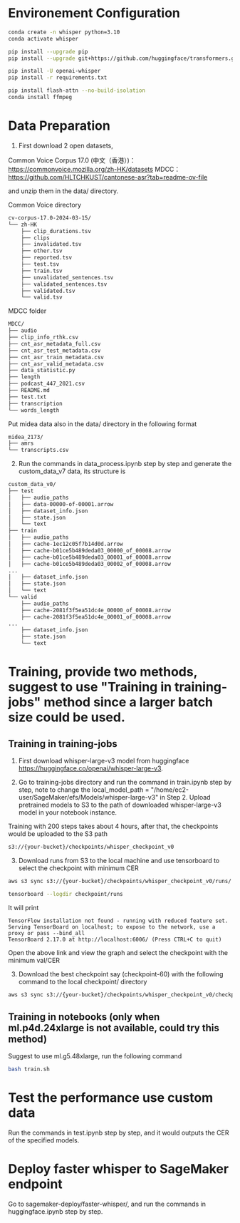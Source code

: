 # Environement Configuration

```bash
conda create -n whisper python=3.10
conda activate whisper

pip install --upgrade pip
pip install --upgrade git+https://github.com/huggingface/transformers.git accelerate datasets[audio]

pip install -U openai-whisper
pip install -r requirements.txt

pip install flash-attn --no-build-isolation
conda install ffmpeg
```

# Data Preparation
1. First download 2 open datasets, 

Common Voice Corpus 17.0 (中文（香港）)：https://commonvoice.mozilla.org/zh-HK/datasets
MDCC：https://github.com/HLTCHKUST/cantonese-asr?tab=readme-ov-file

and unzip them in the data/ directory. 

Common Voice directory

```bash
cv-corpus-17.0-2024-03-15/
└── zh-HK
    ├── clip_durations.tsv
    ├── clips
    ├── invalidated.tsv
    ├── other.tsv
    ├── reported.tsv
    ├── test.tsv
    ├── train.tsv
    ├── unvalidated_sentences.tsv
    ├── validated_sentences.tsv
    ├── validated.tsv
    └── valid.tsv
```

MDCC folder

```bash
MDCC/
├── audio
├── clip_info_rthk.csv
├── cnt_asr_metadata_full.csv
├── cnt_asr_test_metadata.csv
├── cnt_asr_train_metadata.csv
├── cnt_asr_valid_metadata.csv
├── data_statistic.py
├── length
├── podcast_447_2021.csv
├── README.md
├── test.txt
├── transcription
└── words_length
```


Put midea data also in the data/ directory in the following format

```bash
midea_2173/
├── amrs
└── transcripts.csv
```


2. Run the commands in data_process.ipynb step by step and generate the custom_data_v7 data, its structure is

```bash
custom_data_v0/
├── test
│   ├── audio_paths
│   ├── data-00000-of-00001.arrow
│   ├── dataset_info.json
│   ├── state.json
│   └── text
├── train
│   ├── audio_paths
│   ├── cache-1ec12c05f7b14d0d.arrow
│   ├── cache-b01ce5b489deda03_00000_of_00008.arrow
│   ├── cache-b01ce5b489deda03_00001_of_00008.arrow
│   ├── cache-b01ce5b489deda03_00002_of_00008.arrow
...
│   ├── dataset_info.json
│   ├── state.json
│   └── text
└── valid
    ├── audio_paths
    ├── cache-2081f3f5ea51dc4e_00000_of_00008.arrow
    ├── cache-2081f3f5ea51dc4e_00001_of_00008.arrow
...
    ├── dataset_info.json
    ├── state.json
    └── text
```


# Training, provide two methods, suggest to use "Training in training-jobs" method since a larger batch size could be used.

## Training in training-jobs

1. First download whisper-large-v3 model from huggingface https://huggingface.co/openai/whisper-large-v3.

2. Go to training-jobs directory and run the command in train.ipynb step by step, note to change the local_model_path = "/home/ec2-user/SageMaker/efs/Models/whisper-large-v3" in Step 2. Upload pretrained models to S3 to the path of downloaded whisper-large-v3 model in your notebook instance. 

Training with 200 steps takes about 4 hours, after that, the checkpoints would be uploaded to the S3 path 

```bash
s3://{your-bucket}/checkpoints/whisper_checkpoint_v0
```

3. Download runs from S3 to the local machine and use tensorboard to select the checkpoint with minimum CER

```bash
aws s3 sync s3://{your-bucket}/checkpoints/whisper_checkpoint_v0/runs/ checkpoint/runs
```

```bash
tensorboard --logdir checkpoint/runs
```

It will print 
```
TensorFlow installation not found - running with reduced feature set.
Serving TensorBoard on localhost; to expose to the network, use a proxy or pass --bind_all
TensorBoard 2.17.0 at http://localhost:6006/ (Press CTRL+C to quit)
```

Open the above link and view the graph and select the checkpoint with the minimum val/CER

3. Download the best checkpoint say (checkpoint-60) with the following command to the local checkpoint/ directory

```bash
aws s3 sync s3://{your-bucket}/checkpoints/whisper_checkpoint_v0/checkpoint-60/ checkpoint/checkpoint-60 --exclude "*.pth"
```

## Training in notebooks (only when ml.p4d.24xlarge is not available, could try this method)

Suggest to use ml.g5.48xlarge, run the following command



```bash
bash train.sh
```


# Test the performance use custom data

Run the commands in test.ipynb step by step, and it would outputs the CER of the specified models.



# Deploy faster whisper to SageMaker endpoint

Go to sagemaker-deploy/faster-whisper/, and run the commands in huggingface.ipynb step by step.










